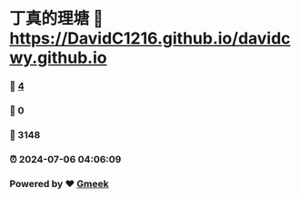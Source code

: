 # 丁真的理塘 :link: https://DavidC1216.github.io/davidcwy.github.io 
### :page_facing_up: [4](https://DavidC1216.github.io/davidcwy.github.io/tag.html) 
### :speech_balloon: 0 
### :hibiscus: 3148 
### :alarm_clock: 2024-07-06 04:06:09 
### Powered by :heart: [Gmeek](https://github.com/Meekdai/Gmeek)
